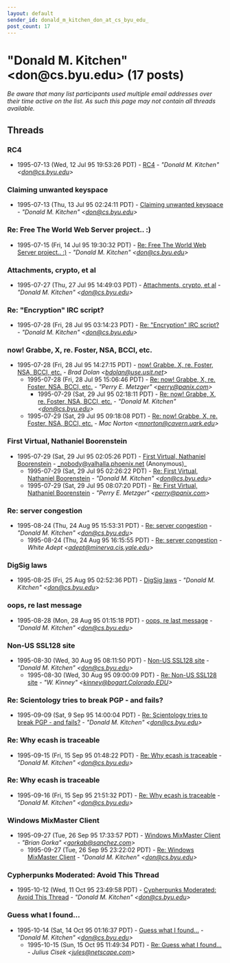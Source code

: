 ```yaml
---
layout: default
sender_id: donald_m_kitchen_don_at_cs_byu_edu_
post_count: 17
---
```


# "Donald M. Kitchen" <don<span>@</span>cs.byu.edu> (17 posts)

_Be aware that many list participants used multiple email addresses over their time active on the list. As such this page may not contain all threads available._

## Threads

### RC4
+ 1995-07-13 (Wed, 12 Jul 95 19:53:26 PDT) - [RC4](/archive/1995/07/bc4025b562d289b434a3419b39c8b6941a0d9eda99077c6f71abe3024a98c9b7) - _"Donald M. Kitchen" \<don@cs.byu.edu\>_

### Claiming unwanted keyspace
+ 1995-07-13 (Thu, 13 Jul 95 02:24:11 PDT) - [Claiming unwanted keyspace](/archive/1995/07/f34c4f239fb6acac2daac875793395a3236f9df8521b6603dde4e0c88036eea0) - _"Donald M. Kitchen" \<don@cs.byu.edu\>_

### Re:  Free The World Web Server project.. :)
+ 1995-07-15 (Fri, 14 Jul 95 19:30:32 PDT) - [Re:  Free The World Web Server project.. :)](/archive/1995/07/7dfbb9e7fa10d4c9c445b08826f5db6af1a7628bf85a34820c2287dc953653eb) - _"Donald M. Kitchen" \<don@cs.byu.edu\>_

### Attachments, crypto, et al
+ 1995-07-27 (Thu, 27 Jul 95 14:49:03 PDT) - [Attachments, crypto, et al](/archive/1995/07/9a9f503a615cf2fa501b96ede97b0dd700d4bd629a42d501435f59a2d26cf0e9) - _"Donald M. Kitchen" \<don@cs.byu.edu\>_

### Re:  "Encryption" IRC script?
+ 1995-07-28 (Fri, 28 Jul 95 03:14:23 PDT) - [Re:  "Encryption" IRC script?](/archive/1995/07/b455e5dc5be9860651a450fe7686a20a720510b7f0d31c34d639c981e309faef) - _"Donald M. Kitchen" \<don@cs.byu.edu\>_

### <plonk> now!  Grabbe, X, re. Foster, NSA, BCCI, etc.
+ 1995-07-28 (Fri, 28 Jul 95 14:27:15 PDT) - [<plonk> now!  Grabbe, X, re. Foster, NSA, BCCI, etc.](/archive/1995/07/84ca57dc76204f666573e35b099fcfe750524931181f10435be18d7c2ac41ebe) - _Brad Dolan \<bdolan@use.usit.net\>_
  + 1995-07-28 (Fri, 28 Jul 95 15:06:46 PDT) - [Re: <plonk> now! Grabbe, X, re. Foster, NSA, BCCI, etc.](/archive/1995/07/cc9d2af54862077a8ff13ff0b79aafefd1512e61e19125c0bf07ce83bc96982f) - _"Perry E. Metzger" \<perry@panix.com\>_
    + 1995-07-29 (Sat, 29 Jul 95 02:18:11 PDT) - [Re: <plonk> now! Grabbe, X, re. Foster, NSA, BCCI, etc.](/archive/1995/07/f639d3e277003ff8ff769f18837d4e994c0a07bcfaa4dd093e448f512e12511d) - _"Donald M. Kitchen" \<don@cs.byu.edu\>_
  + 1995-07-29 (Sat, 29 Jul 95 09:18:08 PDT) - [Re: <plonk> now! Grabbe, X, re. Foster, NSA, BCCI, etc.](/archive/1995/07/97fcbcec17a2d2b113783d7a53104fe78e7eb11d858dccdab9c2e0f546ad53ef) - _Mac Norton \<mnorton@cavern.uark.edu\>_

### First Virtual, Nathaniel Boorenstein
+ 1995-07-29 (Sat, 29 Jul 95 02:05:26 PDT) - [First Virtual, Nathaniel Boorenstein](/archive/1995/07/fb7a84c501faacb9633317bda4bb1e06347b20ebc0c4d03844a5573d755f1923) - _nobody@valhalla.phoenix.net (Anonymous)_
  + 1995-07-29 (Sat, 29 Jul 95 02:26:22 PDT) - [Re: First Virtual, Nathaniel Boorenstein](/archive/1995/07/ae1c8737b821dffe83fde38267b798b7f44245cd7539a202097d0bebf4d8940a) - _"Donald M. Kitchen" \<don@cs.byu.edu\>_
  + 1995-07-29 (Sat, 29 Jul 95 08:07:20 PDT) - [Re: First Virtual, Nathaniel Boorenstein](/archive/1995/07/b47f99004989a9fc94daa10ee8ce08c2e0a675c95a412e36a387f14b4a250277) - _"Perry E. Metzger" \<perry@panix.com\>_

### Re: server congestion
+ 1995-08-24 (Thu, 24 Aug 95 15:53:31 PDT) - [Re: server congestion](/archive/1995/08/eef05abfce33a1db35f2c7301d813ecf1a7b687091c5de5398da9f872c4c8cb1) - _"Donald M. Kitchen" \<don@cs.byu.edu\>_
  + 1995-08-24 (Thu, 24 Aug 95 16:15:55 PDT) - [Re: server congestion](/archive/1995/08/46ed125d55f2d99535dc44939c9d70bfe5bb2f92a6954480d452e22347e40fd7) - _White Adept \<adept@minerva.cis.yale.edu\>_

### DigSig laws
+ 1995-08-25 (Fri, 25 Aug 95 02:52:36 PDT) - [DigSig laws](/archive/1995/08/86ad5e9182f4b8a34d96631f8685730c155fad749487ebd06a520d393013cb9d) - _"Donald M. Kitchen" \<don@cs.byu.edu\>_

### oops, re last message
+ 1995-08-28 (Mon, 28 Aug 95 01:15:18 PDT) - [oops, re last message](/archive/1995/08/9d942f52e87752ee322fba035de67b3d30053bbe9fe3b459ec8f2f346b7baf4a) - _"Donald M. Kitchen" \<don@cs.byu.edu\>_

### Non-US SSL128 site
+ 1995-08-30 (Wed, 30 Aug 95 08:11:50 PDT) - [Non-US SSL128 site](/archive/1995/08/5fd8c2b1768a636f4df03c6802fb6f4095a15e3accee660d1f615258f0c8a542) - _"Donald M. Kitchen" \<don@cs.byu.edu\>_
  + 1995-08-30 (Wed, 30 Aug 95 09:00:09 PDT) - [Re: Non-US SSL128 site](/archive/1995/08/f177ac1014b0eac068c28231ae7243cb17908debd1e7cbbf95d067fc8d8b4a25) - _"W. Kinney" \<kinney@bogart.Colorado.EDU\>_

### Re: Scientology tries to break PGP - and fails?
+ 1995-09-09 (Sat, 9 Sep 95 14:00:04 PDT) - [Re: Scientology tries to break PGP - and fails?](/archive/1995/09/3ae28401eeb2f204a39a652d4f688367f4cb0b4dfce421e5bb5912bde0034996) - _"Donald M. Kitchen" \<don@cs.byu.edu\>_

### Re: Why ecash is traceable
+ 1995-09-15 (Fri, 15 Sep 95 01:48:22 PDT) - [Re: Why ecash is traceable](/archive/1995/09/1d050df24879d5e8c164a46ca5742ac599a878ac047fdc8c500e6d9bcf4fa07e) - _"Donald M. Kitchen" \<don@cs.byu.edu\>_

### Re: Why ecash is traceable
+ 1995-09-16 (Fri, 15 Sep 95 21:51:32 PDT) - [Re: Why ecash is traceable](/archive/1995/09/f09c723fa7894e58628b3e0faf3965cf4f0dc28484e170afb5a4356c07c2aafb) - _"Donald M. Kitchen" \<don@cs.byu.edu\>_

### Windows MixMaster Client
+ 1995-09-27 (Tue, 26 Sep 95 17:33:57 PDT) - [Windows MixMaster Client](/archive/1995/09/1f6165a6f0ed40da67b60cd4359fe5f70e564967ec3eb17f3427fe55b4c71bb1) - _"Brian Gorka" \<gorkab@sanchez.com\>_
  + 1995-09-27 (Tue, 26 Sep 95 23:22:02 PDT) - [Re: Windows MixMaster Client](/archive/1995/09/aafb82168a3701eac94e6dd0781a41916cf8ddf36cc698db970ba913ca64b178) - _"Donald M. Kitchen" \<don@cs.byu.edu\>_

### Cypherpunks Moderated: Avoid This Thread
+ 1995-10-12 (Wed, 11 Oct 95 23:49:58 PDT) - [Cypherpunks Moderated: Avoid This Thread](/archive/1995/10/67e2a301f88c2c2ff57faff979a6787dbf37ecf5ee19c511cafdbcd68066ed8a) - _"Donald M. Kitchen" \<don@cs.byu.edu\>_

### Guess what I found...
+ 1995-10-14 (Sat, 14 Oct 95 01:16:37 PDT) - [Guess what I found...](/archive/1995/10/5754f0168ebe894ef7835a16068cacb44ed77f428ad670ef0995bd4bb85b71ef) - _"Donald M. Kitchen" \<don@cs.byu.edu\>_
  + 1995-10-15 (Sun, 15 Oct 95 11:49:34 PDT) - [Re: Guess what I found...](/archive/1995/10/5d8f36ff694432bb582bd39131eb728ff47eb6d1fa58b7d5e7f768a9494fc29e) - _Julius Cisek \<jules@netscape.com\>_

